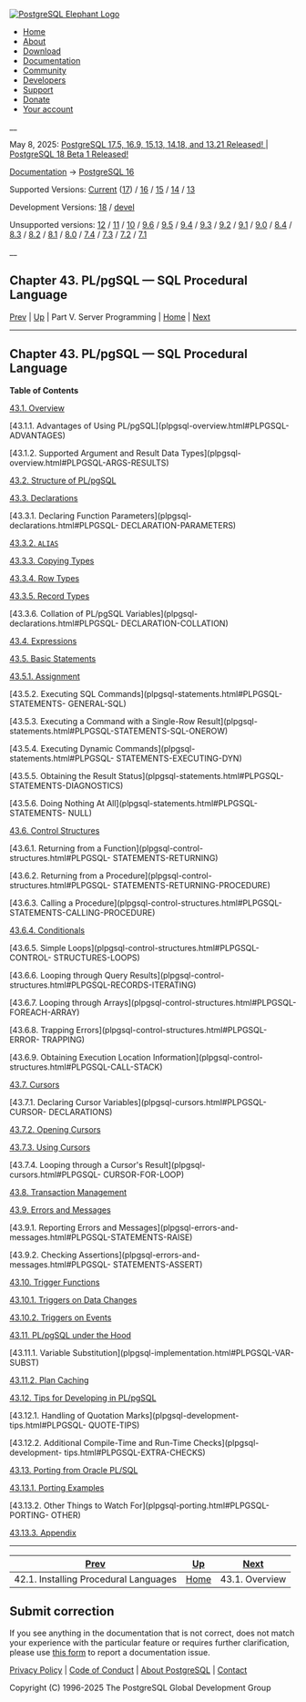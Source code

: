 [ ![PostgreSQL Elephant Logo](/media/img/about/press/elephant.png) ](/)

  * [Home](/ "Home")
  * [About](/about/ "About")
  * [Download](/download/ "Download")
  * [Documentation](/docs/ "Documentation")
  * [Community](/community/ "Community")
  * [Developers](/developer/ "Developers")
  * [Support](/support/ "Support")
  * [Donate](/about/donate/ "Donate")
  * [Your account](/account/ "Your account")

__

May 8, 2025: [ PostgreSQL 17.5, 16.9, 15.13, 14.18, and 13.21 Released! ](/about/news/postgresql-175-169-1513-1418-and-1321-released-3072/) | [ PostgreSQL 18 Beta 1 Released! ](/about/news/postgresql-18-beta-1-released-3070/)

[Documentation](/docs/ "Documentation") -> [PostgreSQL
16](/docs/16/index.html)

Supported Versions: [Current](/docs/current/plpgsql.html "PostgreSQL 17 -
Chapter 43. PL/pgSQL — SQL Procedural Language") ([17](/docs/17/plpgsql.html
"PostgreSQL 17 - Chapter 43. PL/pgSQL — SQL Procedural Language")) /
[16](/docs/16/plpgsql.html "PostgreSQL 16 - Chapter 43. PL/pgSQL — SQL
Procedural Language") / [15](/docs/15/plpgsql.html "PostgreSQL 15 -
Chapter 43. PL/pgSQL — SQL Procedural Language") / [14](/docs/14/plpgsql.html
"PostgreSQL 14 - Chapter 43. PL/pgSQL — SQL Procedural Language") /
[13](/docs/13/plpgsql.html "PostgreSQL 13 - Chapter 43. PL/pgSQL — SQL
Procedural Language")

Development Versions: [18](/docs/18/plpgsql.html "PostgreSQL 18 -
Chapter 43. PL/pgSQL — SQL Procedural Language") /
[devel](/docs/devel/plpgsql.html "PostgreSQL devel - Chapter 43. PL/pgSQL —
SQL Procedural Language")

Unsupported versions: [12](/docs/12/plpgsql.html "PostgreSQL 12 -
Chapter 43. PL/pgSQL — SQL Procedural Language") / [11](/docs/11/plpgsql.html
"PostgreSQL 11 - Chapter 43. PL/pgSQL — SQL Procedural Language") /
[10](/docs/10/plpgsql.html "PostgreSQL 10 - Chapter 43. PL/pgSQL — SQL
Procedural Language") / [9.6](/docs/9.6/plpgsql.html "PostgreSQL 9.6 -
Chapter 43. PL/pgSQL — SQL Procedural Language") /
[9.5](/docs/9.5/plpgsql.html "PostgreSQL 9.5 - Chapter 43. PL/pgSQL — SQL
Procedural Language") / [9.4](/docs/9.4/plpgsql.html "PostgreSQL 9.4 -
Chapter 43. PL/pgSQL — SQL Procedural Language") /
[9.3](/docs/9.3/plpgsql.html "PostgreSQL 9.3 - Chapter 43. PL/pgSQL — SQL
Procedural Language") / [9.2](/docs/9.2/plpgsql.html "PostgreSQL 9.2 -
Chapter 43. PL/pgSQL — SQL Procedural Language") /
[9.1](/docs/9.1/plpgsql.html "PostgreSQL 9.1 - Chapter 43. PL/pgSQL — SQL
Procedural Language") / [9.0](/docs/9.0/plpgsql.html "PostgreSQL 9.0 -
Chapter 43. PL/pgSQL — SQL Procedural Language") /
[8.4](/docs/8.4/plpgsql.html "PostgreSQL 8.4 - Chapter 43. PL/pgSQL — SQL
Procedural Language") / [8.3](/docs/8.3/plpgsql.html "PostgreSQL 8.3 -
Chapter 43. PL/pgSQL — SQL Procedural Language") /
[8.2](/docs/8.2/plpgsql.html "PostgreSQL 8.2 - Chapter 43. PL/pgSQL — SQL
Procedural Language") / [8.1](/docs/8.1/plpgsql.html "PostgreSQL 8.1 -
Chapter 43. PL/pgSQL — SQL Procedural Language") /
[8.0](/docs/8.0/plpgsql.html "PostgreSQL 8.0 - Chapter 43. PL/pgSQL — SQL
Procedural Language") / [7.4](/docs/7.4/plpgsql.html "PostgreSQL 7.4 -
Chapter 43. PL/pgSQL — SQL Procedural Language") /
[7.3](/docs/7.3/plpgsql.html "PostgreSQL 7.3 - Chapter 43. PL/pgSQL — SQL
Procedural Language") / [7.2](/docs/7.2/plpgsql.html "PostgreSQL 7.2 -
Chapter 43. PL/pgSQL — SQL Procedural Language") /
[7.1](/docs/7.1/plpgsql.html "PostgreSQL 7.1 - Chapter 43. PL/pgSQL — SQL
Procedural Language")

__

Chapter 43. PL/pgSQL — SQL Procedural Language  
---  
[Prev](xplang-install.html "42.1. Installing Procedural Languages")  | [Up](server-programming.html "Part V. Server Programming") | Part V. Server Programming | [Home](index.html "PostgreSQL 16.9 Documentation") |  [Next](plpgsql-overview.html "43.1. Overview")  
  
* * *

## Chapter 43. PL/pgSQL — SQL Procedural Language

**Table of Contents**

[43.1. Overview](plpgsql-overview.html)

    

[43.1.1. Advantages of Using PL/pgSQL](plpgsql-overview.html#PLPGSQL-
ADVANTAGES)

[43.1.2. Supported Argument and Result Data Types](plpgsql-
overview.html#PLPGSQL-ARGS-RESULTS)

[43.2. Structure of PL/pgSQL](plpgsql-structure.html)

[43.3. Declarations](plpgsql-declarations.html)

    

[43.3.1. Declaring Function Parameters](plpgsql-declarations.html#PLPGSQL-
DECLARATION-PARAMETERS)

[43.3.2. `ALIAS`](plpgsql-declarations.html#PLPGSQL-DECLARATION-ALIAS)

[43.3.3. Copying Types](plpgsql-declarations.html#PLPGSQL-DECLARATION-TYPE)

[43.3.4. Row Types](plpgsql-declarations.html#PLPGSQL-DECLARATION-ROWTYPES)

[43.3.5. Record Types](plpgsql-declarations.html#PLPGSQL-DECLARATION-RECORDS)

[43.3.6. Collation of PL/pgSQL Variables](plpgsql-declarations.html#PLPGSQL-
DECLARATION-COLLATION)

[43.4. Expressions](plpgsql-expressions.html)

[43.5. Basic Statements](plpgsql-statements.html)

    

[43.5.1. Assignment](plpgsql-statements.html#PLPGSQL-STATEMENTS-ASSIGNMENT)

[43.5.2. Executing SQL Commands](plpgsql-statements.html#PLPGSQL-STATEMENTS-
GENERAL-SQL)

[43.5.3. Executing a Command with a Single-Row Result](plpgsql-
statements.html#PLPGSQL-STATEMENTS-SQL-ONEROW)

[43.5.4. Executing Dynamic Commands](plpgsql-statements.html#PLPGSQL-
STATEMENTS-EXECUTING-DYN)

[43.5.5. Obtaining the Result Status](plpgsql-statements.html#PLPGSQL-
STATEMENTS-DIAGNOSTICS)

[43.5.6. Doing Nothing At All](plpgsql-statements.html#PLPGSQL-STATEMENTS-
NULL)

[43.6. Control Structures](plpgsql-control-structures.html)

    

[43.6.1. Returning from a Function](plpgsql-control-structures.html#PLPGSQL-
STATEMENTS-RETURNING)

[43.6.2. Returning from a Procedure](plpgsql-control-structures.html#PLPGSQL-
STATEMENTS-RETURNING-PROCEDURE)

[43.6.3. Calling a Procedure](plpgsql-control-structures.html#PLPGSQL-
STATEMENTS-CALLING-PROCEDURE)

[43.6.4. Conditionals](plpgsql-control-structures.html#PLPGSQL-CONDITIONALS)

[43.6.5. Simple Loops](plpgsql-control-structures.html#PLPGSQL-CONTROL-
STRUCTURES-LOOPS)

[43.6.6. Looping through Query Results](plpgsql-control-
structures.html#PLPGSQL-RECORDS-ITERATING)

[43.6.7. Looping through Arrays](plpgsql-control-structures.html#PLPGSQL-
FOREACH-ARRAY)

[43.6.8. Trapping Errors](plpgsql-control-structures.html#PLPGSQL-ERROR-
TRAPPING)

[43.6.9. Obtaining Execution Location Information](plpgsql-control-
structures.html#PLPGSQL-CALL-STACK)

[43.7. Cursors](plpgsql-cursors.html)

    

[43.7.1. Declaring Cursor Variables](plpgsql-cursors.html#PLPGSQL-CURSOR-
DECLARATIONS)

[43.7.2. Opening Cursors](plpgsql-cursors.html#PLPGSQL-CURSOR-OPENING)

[43.7.3. Using Cursors](plpgsql-cursors.html#PLPGSQL-CURSOR-USING)

[43.7.4. Looping through a Cursor's Result](plpgsql-cursors.html#PLPGSQL-
CURSOR-FOR-LOOP)

[43.8. Transaction Management](plpgsql-transactions.html)

[43.9. Errors and Messages](plpgsql-errors-and-messages.html)

    

[43.9.1. Reporting Errors and Messages](plpgsql-errors-and-
messages.html#PLPGSQL-STATEMENTS-RAISE)

[43.9.2. Checking Assertions](plpgsql-errors-and-messages.html#PLPGSQL-
STATEMENTS-ASSERT)

[43.10. Trigger Functions](plpgsql-trigger.html)

    

[43.10.1. Triggers on Data Changes](plpgsql-trigger.html#PLPGSQL-DML-TRIGGER)

[43.10.2. Triggers on Events](plpgsql-trigger.html#PLPGSQL-EVENT-TRIGGER)

[43.11. PL/pgSQL under the Hood](plpgsql-implementation.html)

    

[43.11.1. Variable Substitution](plpgsql-implementation.html#PLPGSQL-VAR-
SUBST)

[43.11.2. Plan Caching](plpgsql-implementation.html#PLPGSQL-PLAN-CACHING)

[43.12. Tips for Developing in PL/pgSQL](plpgsql-development-tips.html)

    

[43.12.1. Handling of Quotation Marks](plpgsql-development-tips.html#PLPGSQL-
QUOTE-TIPS)

[43.12.2. Additional Compile-Time and Run-Time Checks](plpgsql-development-
tips.html#PLPGSQL-EXTRA-CHECKS)

[43.13. Porting from Oracle PL/SQL](plpgsql-porting.html)

    

[43.13.1. Porting Examples](plpgsql-porting.html#PLPGSQL-PORTING-EXAMPLES)

[43.13.2. Other Things to Watch For](plpgsql-porting.html#PLPGSQL-PORTING-
OTHER)

[43.13.3. Appendix](plpgsql-porting.html#PLPGSQL-PORTING-APPENDIX)

* * *

[Prev](xplang-install.html "42.1. Installing Procedural Languages")  | [Up](server-programming.html "Part V. Server Programming") |  [Next](plpgsql-overview.html "43.1. Overview")  
---|---|---  
42.1. Installing Procedural Languages  | [Home](index.html "PostgreSQL 16.9 Documentation") |  43.1. Overview  
  
## Submit correction

If you see anything in the documentation that is not correct, does not match
your experience with the particular feature or requires further clarification,
please use [this form](/account/comments/new/16/plpgsql.html/) to report a
documentation issue.

[Privacy Policy](/about/privacypolicy) | [Code of Conduct](/about/policies/coc/) | [About PostgreSQL](/about/) | [Contact](/about/contact/)  

Copyright (C) 1996-2025 The PostgreSQL Global Development Group

